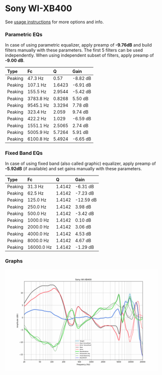 # Sony WI-XB400
See [usage instructions](https://github.com/jaakkopasanen/AutoEq#usage) for more options and info.

### Parametric EQs
In case of using parametric equalizer, apply preamp of **-9.76dB** and build filters manually
with these parameters. The first 5 filters can be used independently.
When using independent subset of filters, apply preamp of **-9.00 dB**.

| Type    | Fc        |      Q | Gain     |
|:--------|:----------|:-------|:---------|
| Peaking | 47.3 Hz   | 0.57   | -8.82 dB |
| Peaking | 107.1 Hz  | 1.6423 | -6.91 dB |
| Peaking | 155.5 Hz  | 2.9544 | -5.42 dB |
| Peaking | 3783.8 Hz | 0.8268 | 5.50 dB  |
| Peaking | 9545.1 Hz | 3.3294 | 7.78 dB  |
| Peaking | 323.4 Hz  | 2.059  | 9.74 dB  |
| Peaking | 422.2 Hz  | 1.029  | -6.59 dB |
| Peaking | 1551.1 Hz | 2.5065 | 2.74 dB  |
| Peaking | 5005.9 Hz | 5.7264 | 5.91 dB  |
| Peaking | 6100.8 Hz | 5.4924 | -6.65 dB |

### Fixed Band EQs
In case of using fixed band (also called graphic) equalizer, apply preamp of **-5.92dB**
(if available) and set gains manually with these parameters.

| Type    | Fc         |      Q | Gain      |
|:--------|:-----------|:-------|:----------|
| Peaking | 31.3 Hz    | 1.4142 | -6.31 dB  |
| Peaking | 62.5 Hz    | 1.4142 | -7.23 dB  |
| Peaking | 125.0 Hz   | 1.4142 | -12.59 dB |
| Peaking | 250.0 Hz   | 1.4142 | 3.98 dB   |
| Peaking | 500.0 Hz   | 1.4142 | -3.42 dB  |
| Peaking | 1000.0 Hz  | 1.4142 | 0.10 dB   |
| Peaking | 2000.0 Hz  | 1.4142 | 3.06 dB   |
| Peaking | 4000.0 Hz  | 1.4142 | 4.53 dB   |
| Peaking | 8000.0 Hz  | 1.4142 | 4.67 dB   |
| Peaking | 16000.0 Hz | 1.4142 | -1.29 dB  |

### Graphs
![](./Sony%20WI-XB400.png)